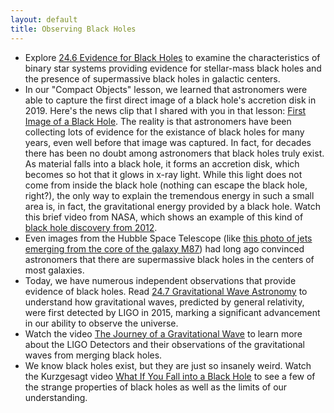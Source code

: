 ```yaml
---
layout: default
title: Observing Black Holes
---
```


- Explore [24.6 Evidence for Black Holes](https://openstax.org/books/astronomy-2e/pages/24-6-evidence-for-black-holes) to examine the characteristics of binary star systems providing evidence for stellar-mass black holes and the presence of supermassive black holes in galactic centers.
- In our "Compact Objects" lesson, we learned that astronomers were able to capture the first direct image of a black hole's accretion disk in 2019. Here's the news clip that I shared with you in that lesson: [First Image of a Black Hole](https://youtu.be/UlNYgSP9qNU). The reality is that astronomers have been collecting lots of evidence for the existance of black holes for many years, even well before that image was captured. In fact, for decades there has been no doubt among astronomers that black holes truly exist. As material falls into a black hole, it forms an accretion disk, which becomes so hot that it glows in x-ray light. While this light does not come from inside the black hole (nothing can escape the black hole, right?), the only way to explain the tremendous energy in such a small area is, in fact, the gravitational energy provided by a black hole. Watch this brief video from NASA, which shows an example of this kind of [black hole discovery from 2012](https://youtu.be/wOcvdrmvCso?si=HzW50JC-vnvrKX9z).
- Even images from the Hubble Space Telescope (like [this photo of jets emerging from the core of the galaxy M87](https://storage.googleapis.com/avh-lessons/M87.jpg)) had long ago convinced astronomers that there are supermassive black holes in the centers of most galaxies. 
- Today, we have numerous independent observations that provide evidence of black holes. Read [24.7 Gravitational Wave Astronomy](https://openstax.org/books/astronomy-2e/pages/24-7-gravitational-wave-astronomy) to understand how gravitational waves, predicted by general relativity, were first detected by LIGO in 2015, marking a significant advancement in our ability to observe the universe.
- Watch the video [The Journey of a Gravitational Wave](https://www.youtube.com/watch?v=FlDtXIBrAYE) to learn more about the LIGO Detectors and their observations of the gravitational waves from merging black holes.
- We know black holes exist, but they are just so insanely weird. Watch the Kurzgesagt video [What If You Fall into a Black Hole](https://youtu.be/QqsLTNkzvaY?si=XXlRPyIevG67bNvE) to see a few of the strange properties of black holes as well as the limits of our understanding.
